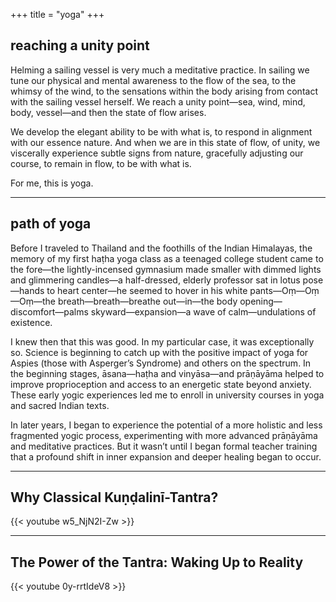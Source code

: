 +++
title = "yoga"
+++

## reaching a unity point

Helming a sailing vessel is very much a meditative practice. In sailing we tune our physical and mental awareness to the flow of the sea, to the whimsy of the wind, to the sensations within the body arising from contact with the sailing vessel herself. We reach a unity point&mdash;sea, wind, mind, body, vessel&mdash;and then the state of flow arises.    

We develop the elegant ability to be with what is, to respond in alignment with our essence nature. And when we are in this state of flow, of unity, we viscerally experience subtle signs from nature, gracefully adjusting our course, to remain in flow, to be with what is.

For me, this is yoga.

* * *

## path of yoga

Before I traveled to Thailand and the foothills of the Indian Himalayas, the memory of my first haṭha yoga class as a teenaged college student came to the fore&mdash;the lightly-incensed gymnasium made smaller with dimmed lights and glimmering candles&mdash;a half-dressed, elderly professor sat in lotus pose—hands to heart center&mdash;he seemed to hover in his white pants&mdash;Oṃ&mdash;Oṃ&mdash;Oṃ&mdash;the breath&mdash;breath&mdash;breathe out&mdash;in&mdash;the body opening&mdash;discomfort&mdash;palms skyward&mdash;expansion&mdash;a wave of calm&mdash;undulations of existence.

I knew then that this was good. In my particular case, it was exceptionally so. Science is beginning to catch up with the positive impact of yoga for Aspies (those with Asperger’s Syndrome) and others on the spectrum. In the beginning stages, āsana&mdash;haṭha and vinyāsa&mdash;and prāṇāyāma helped to improve proprioception and access to an energetic state beyond anxiety. These early yogic experiences led me to enroll in university courses in yoga and sacred Indian texts.

In later years, I began to experience the potential of a more holistic and less fragmented yogic process, experimenting with more advanced prāṇāyāma and meditative practices. But it wasn’t until I began formal teacher training that a profound shift in inner expansion and deeper healing began to occur.

* * *

## Why Classical Kuṇḍalinī-Tantra?

{{< youtube w5_NjN2I-Zw >}}

* * *

## The Power of the Tantra: Waking Up to Reality

{{< youtube 0y-rrtIdeV8 >}}
